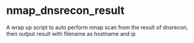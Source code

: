 # nmap_dnsrecon_result
A wrap up script to auto perform nmap scan from the result of dnsrecon, then output result with filename as hostname and ip

